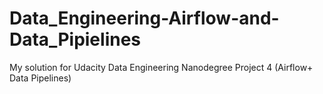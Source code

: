 # Data_Engineering-Airflow-and-Data_Pipielines
My solution for Udacity Data Engineering Nanodegree Project 4 (Airflow+ Data Pipelines)
